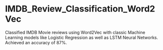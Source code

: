 # IMDB_Review_Classification_Word2Vec

Classified IMDB Movie reviews using Word2Vec with classic Machine Learning models like Logistic Regression as well as LSTM Neural Networks. Achieved an accuracy of 87%.
